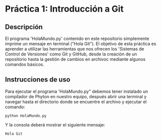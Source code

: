 # Práctica 1: Introducción a Git

## Descripción
El programa 'HolaMundo.py' contenido en este repositorio simplemente imprime un mensaje en terminal ("Hola Git").
El objetivo de esta práctica es aprender a utilizar las herramientas que nos ofrecen los 'Sistemas de Control de Versiones' como Git y GitHub, desde la creación de un repositorio hasta la gestión de cambios en archivoc mediante algunos comandos básicos.

## Instrucciones de uso
Para ejecutar el programa 'HolaMundo.py" debemos tener instalado un compilador de Phyton en nuestro equipo, después abrir una terminal y navegar hasta el directorio donde se encuentre el archivo y ejecutar el comando:

```
python HolaMundo.py
```

Y la consola deberá mostrar el siguiente mensaje:

```
Hola Git
```
